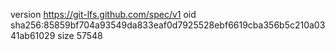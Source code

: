 version https://git-lfs.github.com/spec/v1
oid sha256:85859bf704a93549da833eaf0d7925528ebf6619cba356b5c210a0341ab61029
size 57548
